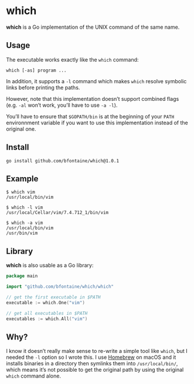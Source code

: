 # which

**which** is a Go implementation of the UNIX command of the same name.

## Usage

The executable works exactly like the `which` command:

    which [-as] program ...

In addition, it supports a `-l` command which makes `which` resolve symbolic
links before printing the paths.

However, note that this implementation doesn’t support combined flags
(e.g. `-al` won’t work, you’ll have to use `-a -l`).

You’ll have to ensure that `$GOPATH/bin` is at the beginning of your `PATH`
environnment variable if you want to use this implementation instead of the
original one.

## Install

    go install github.com/bfontaine/which@1.0.1

## Example

```
$ which vim
/usr/local/bin/vim

$ which -l vim
/usr/local/Cellar/vim/7.4.712_1/bin/vim

$ which -a vim
/usr/local/bin/vim
/usr/bin/vim
```

## Library

**which** is also usable as a Go library:

```go
package main

import "github.com/bfontaine/which/which"

// get the first executable in $PATH
executable := which.One("vim")

// get all executables in $PATH
executables := which.All("vim")
```

## Why?

I know it doesn’t really make sense to re-write a simple tool like `which`, but
I needed the `-l` option so I wrote this. I use [Homebrew](http://brew.sh/) on
macOS and it installs binaries in a directory then symlinks them into
`/usr/local/bin/`, which means it’s not possible to get the original path by
using the original `which` command alone.
